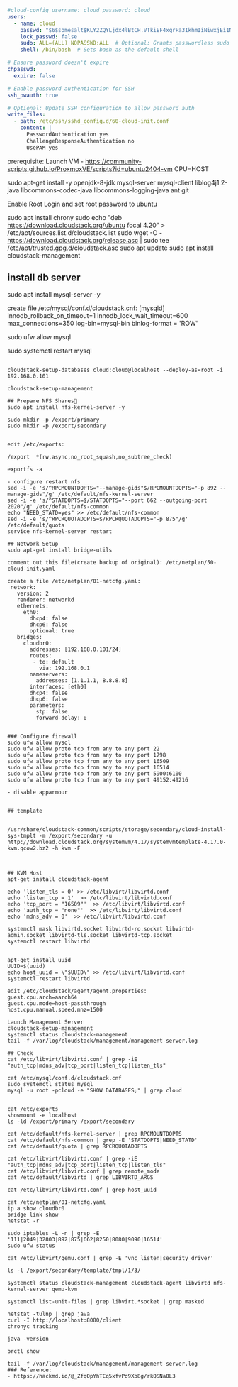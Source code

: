 ```yaml
#cloud-config username: cloud password: cloud
users:
  - name: cloud
    passwd: "$6$somesalt$KLY2ZQYLjdx4lBtCH.VTkiEF4xqrFa3IkhmIiNiwxjEi1N/TWcKSO8LiXTFSBlIfKjJkGtg8mNw3ZB3DYjRvj."
    lock_passwd: false
    sudo: ALL=(ALL) NOPASSWD:ALL  # Optional: Grants passwordless sudo
    shell: /bin/bash  # Sets bash as the default shell

# Ensure password doesn't expire
chpasswd:
  expire: false

# Enable password authentication for SSH
ssh_pwauth: true

# Optional: Update SSH configuration to allow password auth
write_files:
  - path: /etc/ssh/sshd_config.d/60-cloud-init.conf
    content: |
      PasswordAuthentication yes
      ChallengeResponseAuthentication no
      UsePAM yes
```

prerequisite: 
Launch VM - https://community-scripts.github.io/ProxmoxVE/scripts?id=ubuntu2404-vm
CPU=HOST

sudo apt-get install -y openjdk-8-jdk mysql-server mysql-client liblog4j1.2-java libcommons-codec-java libcommons-logging-java ant git

Enable Root Login and set root password to ubuntu

sudo apt install chrony
sudo echo "deb https://download.cloudstack.org/ubuntu focal 4.20" > /etc/apt/sources.list.d/cloudstack.list
sudo wget -O - https://download.cloudstack.org/release.asc | sudo tee /etc/apt/trusted.gpg.d/cloudstack.asc
sudo apt update
sudo apt install cloudstack-management

## install db server
sudo apt install mysql-server -y

create file /etc/mysql/conf.d/cloudstack.cnf:
[mysqld]
innodb_rollback_on_timeout=1
innodb_lock_wait_timeout=600
max_connections=350
log-bin=mysql-bin
binlog-format = 'ROW'


sudo ufw allow mysql

sudo systemctl restart mysql


```

cloudstack-setup-databases cloud:cloud@localhost --deploy-as=root -i 192.168.0.101

cloudstack-setup-management

## Prepare NFS Shares
sudo apt install nfs-kernel-server -y

sudo mkdir -p /export/primary
sudo mkdir -p /export/secondary


edit /etc/exports:

/export  *(rw,async,no_root_squash,no_subtree_check)

exportfs -a

- configure restart nfs
sed -i -e 's/^RPCMOUNTDOPTS="--manage-gids"$/RPCMOUNTDOPTS="-p 892 --manage-gids"/g' /etc/default/nfs-kernel-server
sed -i -e 's/^STATDOPTS=$/STATDOPTS="--port 662 --outgoing-port 2020"/g' /etc/default/nfs-common
echo "NEED_STATD=yes" >> /etc/default/nfs-common
sed -i -e 's/^RPCRQUOTADOPTS=$/RPCRQUOTADOPTS="-p 875"/g' /etc/default/quota
service nfs-kernel-server restart

## Network Setup
sudo apt-get install bridge-utils

comment out this file(create backup of original): /etc/netplan/50-cloud-init.yaml

create a file /etc/netplan/01-netcfg.yaml:
 network:
   version: 2
   renderer: networkd
   ethernets:
     eth0:
       dhcp4: false
       dhcp6: false
       optional: true
   bridges:
     cloudbr0:
       addresses: [192.168.0.101/24]
       routes:
        - to: default
          via: 192.168.0.1
       nameservers:
         addresses: [1.1.1.1, 8.8.8.8]
       interfaces: [eth0]
       dhcp4: false
       dhcp6: false
       parameters:
         stp: false
         forward-delay: 0


### Configure firewall
sudo ufw allow mysql
sudo ufw allow proto tcp from any to any port 22
sudo ufw allow proto tcp from any to any port 1798
sudo ufw allow proto tcp from any to any port 16509
sudo ufw allow proto tcp from any to any port 16514
sudo ufw allow proto tcp from any to any port 5900:6100
sudo ufw allow proto tcp from any to any port 49152:49216

- disable apparmour


## template


/usr/share/cloudstack-common/scripts/storage/secondary/cloud-install-sys-tmplt -m /export/secondary -u http://download.cloudstack.org/systemvm/4.17/systemvmtemplate-4.17.0-kvm.qcow2.bz2 -h kvm -F



## KVM Host
apt-get install cloudstack-agent

echo 'listen_tls = 0' >> /etc/libvirt/libvirtd.conf
echo 'listen_tcp = 1'  >> /etc/libvirt/libvirtd.conf
echo 'tcp_port = "16509"'  >> /etc/libvirt/libvirtd.conf
echo 'auth_tcp = "none"'  >> /etc/libvirt/libvirtd.conf
echo 'mdns_adv = 0'  >> /etc/libvirt/libvirtd.conf

systemctl mask libvirtd.socket libvirtd-ro.socket libvirtd-admin.socket libvirtd-tls.socket libvirtd-tcp.socket
systemctl restart libvirtd


apt-get install uuid
UUID=$(uuid)
echo host_uuid = \"$UUID\" >> /etc/libvirt/libvirtd.conf
systemctl restart libvirtd

edit /etc/cloudstack/agent/agent.properties:
guest.cpu.arch=aarch64
guest.cpu.mode=host-passthrough
host.cpu.manual.speed.mhz=1500

Launch Management Server
cloudstack-setup-management
systemctl status cloudstack-management
tail -f /var/log/cloudstack/management/management-server.log

## Check
cat /etc/libvirt/libvirtd.conf | grep -iE "auth_tcp|mdns_adv|tcp_port|listen_tcp|listen_tls"

cat /etc/mysql/conf.d/cloudstack.cnf
sudo systemctl status mysql
mysql -u root -pcloud -e "SHOW DATABASES;" | grep cloud


cat /etc/exports
showmount -e localhost
ls -ld /export/primary /export/secondary

cat /etc/default/nfs-kernel-server | grep RPCMOUNTDOPTS
cat /etc/default/nfs-common | grep -E 'STATDOPTS|NEED_STATD'
cat /etc/default/quota | grep RPCRQUOTADOPTS

cat /etc/libvirt/libvirtd.conf | grep -iE "auth_tcp|mdns_adv|tcp_port|listen_tcp|listen_tls"
cat /etc/libvirt/libvirt.conf | grep remote_mode
cat /etc/default/libvirtd | grep LIBVIRTD_ARGS

cat /etc/libvirt/libvirtd.conf | grep host_uuid

cat /etc/netplan/01-netcfg.yaml
ip a show cloudbr0
bridge link show
netstat -r

sudo iptables -L -n | grep -E '111|2049|32803|892|875|662|8250|8080|9090|16514'
sudo ufw status

cat /etc/libvirt/qemu.conf | grep -E 'vnc_listen|security_driver'

ls -l /export/secondary/template/tmpl/1/3/

systemctl status cloudstack-management cloudstack-agent libvirtd nfs-kernel-server qemu-kvm

systemctl list-unit-files | grep libvirt.*socket | grep masked

netstat -tulnp | grep java
curl -I http://localhost:8080/client
chronyc tracking

java -version

brctl show

tail -f /var/log/cloudstack/management/management-server.log
### Reference:
- https://hackmd.io/@_ZfqOpYhTCq5xfvPo9Xb8g/rkQSNa0L3